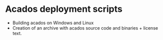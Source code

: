 # Acados deployment scripts

* Building acados on Windows and Linux
* Creation of an archive with acados source code and binaries + license text.
